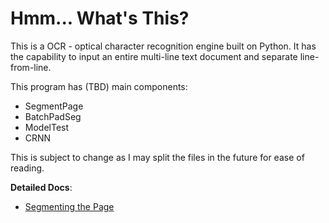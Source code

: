 # Hmm... What's This?

This is a OCR - optical character recognition engine built on Python. It has the capability to input an entire multi-line text document and separate line-from-line. 

This program has (TBD) main components:
- SegmentPage
- BatchPadSeg
- ModelTest
- CRNN

This is subject to change as I may split the files in the future for ease of reading. 

**Detailed Docs**:
- [Segmenting the Page](/docs/segmentline.md)
